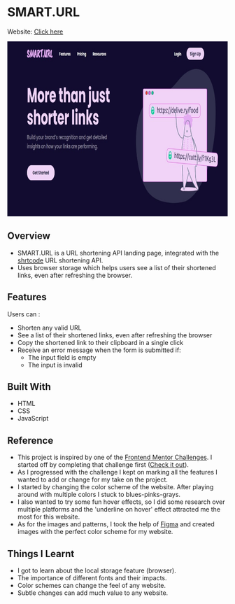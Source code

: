 <h1>SMART.URL</h1>

<p>Website: <a href="https://sikta2002.github.io/SMART.URL/">Click here</a></p>

<div align="center">
<img src="Screenshot.jpeg" width="800" height="400">
</div>

<h2>Overview</h2>

- SMART.URL is a URL shortening API landing page, integrated with the <a href="https://shrtco.de/">shrtcode</a> URL shortening API.
- Uses browser storage which helps users see a list of their shortened links, even after refreshing the browser.

<h2>Features</h2>
<p>Users can : </p>

- Shorten any valid URL
- See a list of their shortened links, even after refreshing the browser
- Copy the shortened link to their clipboard in a single click
- Receive an error message when the form is submitted if:
  - The input field is empty
  - The input is invalid 

<h2>Built With</h2>

- HTML
- CSS
- JavaScript

<h2>Reference</h2>

- This project is inspired by one of the <a href="https://www.frontendmentor.io/challenges">Frontend Mentor Challenges</a>. I started off by completing that challenge first (<a href="https://www.frontendmentor.io/solutions/url-shortening-api-landing-page-using-html-css-javascript-W8KO3Lrg8E">Check it out</a>).
- As I progressed with the challenge I kept on marking all the features I wanted to add or change for my take on the project.
- I started by changing the color scheme of the website. After playing around with multiple colors I stuck to blues-pinks-grays.
- I also wanted to try some fun hover effects, so I did some research over multiple platforms and the 'underline on hover' effect attracted me the most for this website.
- As for the images and patterns, I took the help of <a href="https://www.figma.com/">Figma</a> and created images with the perfect color scheme for my website.

<h2>Things I Learnt</h2>

- I got to learn about the local storage feature (browser).
- The importance of different fonts and their impacts.
- Color schemes can change the feel of any website.
- Subtle changes can add much value to any website.
